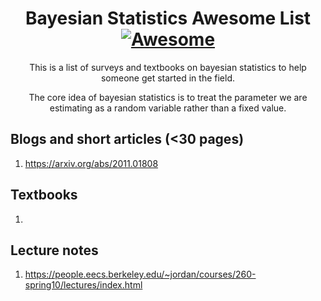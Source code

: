 <div align="center">

<!-- title -->

<!--lint ignore no-dead-urls-->
# Bayesian Statistics Awesome List [![Awesome](https://awesome.re/badge.svg)](https://awesome.re)

<!-- subtitle -->

This is a list of surveys and textbooks on bayesian statistics to help someone get started in the field. 
   
<!-- image -->

<!-- <a href="" target="_blank" rel="noopener noreferrer">
  <img src="" />
</a> -->

<!-- description -->

The core idea of bayesian statistics is to treat the parameter we are estimating as a random variable rather than a fixed value. 
   
</div>

<!-- TOC -->

## Blogs and short articles (<30 pages)

1. https://arxiv.org/abs/2011.01808

## Textbooks

1. 

## Lecture notes

1. https://people.eecs.berkeley.edu/~jordan/courses/260-spring10/lectures/index.html

